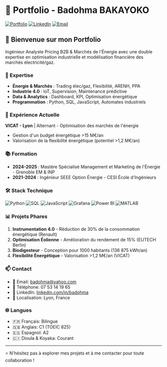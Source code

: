 # 🚀 Portfolio - Badohma BAKAYOKO

[![Portfolio](https://img.shields.io/badge/Portfolio-Live-brightgreen)]([https://badohma.github.io/badohma-portfolio/])
[![LinkedIn](https://img.shields.io/badge/LinkedIn-Connect-blue)](https://linkedin.com/in/badohma)
[![Email](https://img.shields.io/badge/Email-Contact-red)](mailto:badohma@yahoo.com)

## 👋 Bienvenue sur mon Portfolio

Ingénieur Analyste Pricing B2B & Marchés de l'Énergie avec une double expertise en optimisation industrielle et modélisation financière des marchés électricité/gaz.

### 🎯 Expertise
- **Énergie & Marchés** : Trading élec/gaz, Flexibilité, ARENH, PPA
- **Industrie 4.0** : IoT, Supervision, Maintenance prédictive
- **Data & Analytics** : Dashboard, KPI, Optimisation énergétique
- **Programmation** : Python, SQL, JavaScript, Automates industriels

### 🏢 Expérience Actuelle
**VICAT - Lyon** | Alternant - Optimisation des marchés de l'énergie
- Gestion d'un budget énergétique >15 M€/an
- Valorisation de la flexibilité énergétique (potentiel >1,2 M€/an)

### 📚 Formation
- **2024-2025** : Mastère Spécialisé Management et Marketing de l'Énergie - Grenoble EM & INP
- **2021-2024** : Ingénieur SEEE Option Énergie - CESI École d'Ingénieurs

### 🛠️ Stack Technique
![Python](https://img.shields.io/badge/-Python-3776AB?style=flat-square&logo=python&logoColor=white)
![SQL](https://img.shields.io/badge/-SQL-4479A1?style=flat-square&logo=postgresql&logoColor=white)
![JavaScript](https://img.shields.io/badge/-JavaScript-F7DF1E?style=flat-square&logo=javascript&logoColor=black)
![Grafana](https://img.shields.io/badge/-Grafana-F46800?style=flat-square&logo=grafana&logoColor=white)
![Power BI](https://img.shields.io/badge/-Power%20BI-F2C811?style=flat-square&logo=powerbi&logoColor=black)
![MATLAB](https://img.shields.io/badge/-MATLAB-0076A8?style=flat-square&logo=mathworks&logoColor=white)

### 📊 Projets Phares
1. **Instrumentation 4.0** - Réduction de 30% de la consommation énergétique (Renault)
2. **Optimisation Éolienne** - Amélioration du rendement de 15% (EUTECH Berlin)
3. **Biodigesteur** - Conception pour 1000 habitants (136 875 kWh/an)
4. **Flexibilité Énergétique** - Valorisation >1,2 M€/an (VICAT)

### 📫 Contact
- 📧 Email: badohma@yahoo.com
- 📱 Téléphone: 07 53 14 19 65
- 💼 LinkedIn: [linkedin.com/in/badohma](https://linkedin.com/in/badohma)
- 📍 Localisation: Lyon, France

### 🌐 Langues
- 🇫🇷 Français: Bilingue
- 🇬🇧 Anglais: C1 (TOEIC 825)
- 🇪🇸 Espagnol: A2
- 🇨🇮 Dioula & Koyaka: Courant

---
⭐ N'hésitez pas à explorer mes projets et à me contacter pour toute collaboration !
